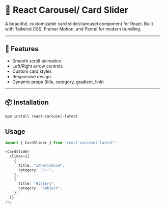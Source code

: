 # 🔄 React Carousel/ Card Slider

A beautiful, customizable card slider/carousel component for React. Built with Tailwind CSS, Framer Motion, and Parcel for modern bundling.

---

## 🚀 Features

- Smooth scroll animation
- Left/Right arrow controls
- Custom card styles
- Responsive design
- Dynamic props (title, category, gradient, link)

---

## 📦 Installation

```bash
npm install react-carousel-latest
```

## Usage

```typescript
import { CardSlider } from "react-carousel-latest";

<CardSlider
  slides={[
    {
      title: "Inheritence",
      category: "C++",
    },
    {
      title: "History",
      category: "Subject",
    },
  ]}
/>;
```
